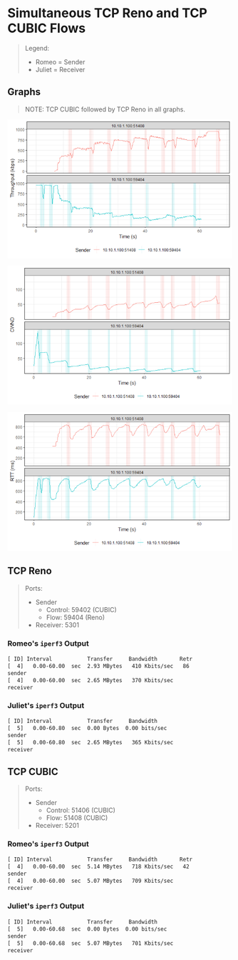 # Simultaneous TCP Reno and TCP CUBIC Flows

> Legend:
>
> -   Romeo = Sender
> -   Juliet = Receiver

## Graphs

> NOTE: TCP CUBIC followed by TCP Reno in all graphs.

![](tput-vs-time.png)

![](cwnd-vs-time.png)

![](rtt-vs-time.png)

## TCP Reno

> Ports:
>
> -   Sender
>     -   Control: 59402 (CUBIC)
>     -   Flow: 59404 (Reno)
> -   Receiver: 5301

### Romeo's `iperf3` Output

```shell
[ ID] Interval           Transfer     Bandwidth       Retr
[  4]   0.00-60.00  sec  2.93 MBytes   410 Kbits/sec   86             sender
[  4]   0.00-60.00  sec  2.65 MBytes   370 Kbits/sec                  receiver
```

### Juliet's `iperf3` Output

```shell
[ ID] Interval           Transfer     Bandwidth
[  5]   0.00-60.80  sec  0.00 Bytes  0.00 bits/sec                  sender
[  5]   0.00-60.80  sec  2.65 MBytes   365 Kbits/sec                  receiver
```

## TCP CUBIC

> Ports:
>
> -   Sender
>     -   Control: 51406 (CUBIC)
>     -   Flow: 51408 (CUBIC)
> -   Receiver: 5201

### Romeo's `iperf3` Output

```shell
[ ID] Interval           Transfer     Bandwidth       Retr
[  4]   0.00-60.00  sec  5.14 MBytes   718 Kbits/sec   42             sender
[  4]   0.00-60.00  sec  5.07 MBytes   709 Kbits/sec                  receiver
```

### Juliet's `iperf3` Output

```shell
[ ID] Interval           Transfer     Bandwidth
[  5]   0.00-60.68  sec  0.00 Bytes  0.00 bits/sec                  sender
[  5]   0.00-60.68  sec  5.07 MBytes   701 Kbits/sec                  receiver
```
